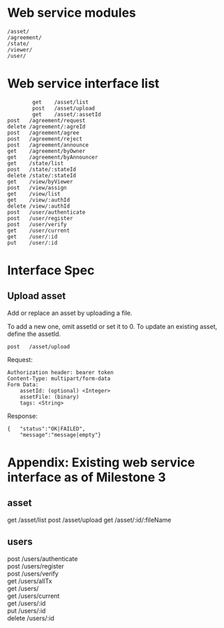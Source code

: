 

# Web service modules
```
/asset/
/agreement/
/state/
/viewer/
/user/    

```

# Web service interface list
```
		get    /asset/list
		post   /asset/upload
		get    /asset/:assetId
post   /agreement/request
delete /agreement/:agreId
post   /agreement/agree
post   /agreement/reject
post   /agreement/announce
get    /agreement/byOwner
get    /agreement/byAnnouncer
get    /state/list
post   /state/:stateId
delete /state/:stateId
get    /view/byViewer
post   /view/assign
get    /view/list
get    /view/:authId
delete /view/:authId
post   /user/authenticate    
post   /user/register    
post   /user/verify    
get    /user/current    
get    /user/:id    
put    /user/:id    
```

# Interface Spec

## Upload asset

Add or replace an asset by uploading a file.

To add a new one, omit assetId or set it to 0.
To update an existing asset, define the assetId.

	post   /asset/upload

Request:

	Authorization header: bearer token
	Content-Type: multipart/form-data
	Form Data:
		assetId: (optional) <Integer>
		assetFile: (binary)
		tags: <String>

Response:

	{	"status":"OK|FAILED",
		"message":"message|empty"}



# Appendix: Existing web service interface as of Milestone 3

## asset

get     /asset/list
post    /asset/upload
get     /asset/:id/:fileName

## users

post    /users/authenticate    
post    /users/register    
post    /users/verify    
get     /users/allTx    
get     /users/    
get     /users/current    
get     /users/:id    
put     /users/:id    
delete  /users/:id    
